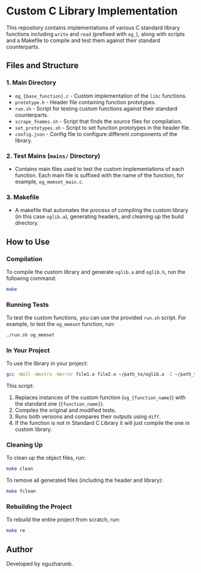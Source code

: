 
# Custom C Library Implementation

This repository contains implementations of various C standard library functions including `write` and `read` (prefixed with `og_`), along with scripts and a Makefile to compile and test them against their standard counterparts.

## Files and Structure

### 1. **Main Directory**
- `og_{base_function}.c` - Custom implementation of the `libc` functions.
- `prototype.h` - Header file containing function prototypes.
- `run.sh` - Script for testing custom functions against their standard counterparts.
- `scrape_fnames.sh` - Script that finds the source files for compilation.
- `set_prototypes.sh` - Script to set function prototypes in the header file.
- `config.json` - Config file to configure different components of the library.
  
### 2. **Test Mains (`mains/` Directory)**
- Contains main files used to test the custom implementations of each function. Each main file is suffixed with the name of the function, for example, `og_memset_main.c`.

### 3. **Makefile**
- A makefile that automates the process of compiling the custom library (in this case `oglib.a`), generating headers, and cleaning up the build directory.

## How to Use

### Compilation
To compile the custom library and generate `oglib.a` and `oglib.h`, run the following command:

```bash
make
```

### Running Tests
To test the custom functions, you can use the provided `run.sh` script. For example, to test the `og_memset` function, run:

```bash
./run.sh og_memset
```

### In Your Project
To use the library in your project:

```bash
gcc -Wall -Wextra -Werror file1.o file2.o ~/path_to/oglib.a -I ~/path_to/oglib.h
```

This script:
1. Replaces instances of the custom function (`og_{function_name}`) with the standard one (`{function_name}`).
2. Compiles the original and modified tests.
3. Runs both versions and compares their outputs using `diff`.
4. If the function is not in Standard C Library it will just compile the one in custom library.

### Cleaning Up
To clean up the object files, run:

```bash
make clean
```

To remove all generated files (including the header and library):

```bash
make fclean
```

### Rebuilding the Project
To rebuild the entire project from scratch, run:

```bash
make re
```

## Author
Developed by oguzharunb.
